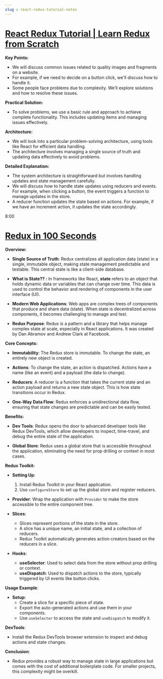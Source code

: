 ```yaml
---
slug : react-redux-tutorial-notes
---
```


# [React Redux Tutorial | Learn Redux from Scratch](https://youtu.be/dOkkHHuFxjM)


**Key Points:**
- We will discuss common issues related to quality images and fragments on a website.
- For example, if we need to decide on a button click, we'll discuss how to handle it.
- Some people face problems due to complexity. We’ll explore solutions and how to resolve these issues.

**Practical Solution:**
- To solve problems, we use a basic rule and approach to achieve complete functionality. This includes updating items and managing issues effectively.

**Architecture:**
- We will look into a particular problem-solving architecture, using tools like React for efficient data handling.
- The architecture involves managing a single source of truth and updating data effectively to avoid problems.

**Detailed Explanation:**
- The system architecture is straightforward but involves handling updates and state management carefully.
- We will discuss how to handle state updates using reducers and events. For example, when clicking a button, the event triggers a function to manage updates in the store.
- A reducer function updates the state based on actions. For example, if we have an increment action, it updates the state accordingly.

8:00
# [Redux in 100 Seconds](https://youtu.be/_shA5Xwe8_4)

**Overview:**
- **Single Source of Truth**: Redux centralizes all application data (state) in a single, immutable object, making state management predictable and testable. This central state is like a client-side database.

- **What is State?? :** In frameworks like React, **state** refers to an object that holds dynamic data or variables that can change over time. This data is used to control the behavior and rendering of components in the user interface (UI).

- **Modern Web Applications**: Web apps are complex trees of components that produce and share data (state). When state is decentralized across components, it becomes challenging to manage and test.

- **Redux Purpose**: Redux is a pattern and a library that helps manage complex state at scale, especially in React applications. It was created by Dan Abramov and Andrew Clark at Facebook.

**Core Concepts:**
- **Immutability**: The Redux store is immutable. To change the state, an entirely new object is created.
  
- **Actions**: To change the state, an action is dispatched. Actions have a name (like an event) and a payload (the data to change).

- **Reducers**: A reducer is a function that takes the current state and an action payload and returns a new state object. This is how state transitions occur in Redux.

- **One-Way Data Flow**: Redux enforces a unidirectional data flow, ensuring that state changes are predictable and can be easily tested.

**Benefits:**
- **Dev Tools**: Redux opens the door to advanced developer tools like Redux DevTools, which allow developers to inspect, time-travel, and debug the entire state of the application.

- **Global Store**: Redux uses a global store that is accessible throughout the application, eliminating the need for prop drilling or context in most cases.

**Redux Toolkit:**
- **Setting Up**: 
  1. Install Redux Toolkit in your React application.
  2. Use `configureStore` to set up the global store and register reducers.

- **Provider**: Wrap the application with `Provider` to make the store accessible to the entire component tree.

- **Slices**:
  - Slices represent portions of the state in the store.
  - A slice has a unique name, an initial state, and a collection of reducers.
  - Redux Toolkit automatically generates action creators based on the reducers in a slice.

- **Hooks**:
  - **useSelector**: Used to select data from the store without prop drilling or context.
  - **useDispatch**: Used to dispatch actions to the store, typically triggered by UI events like button clicks.

**Usage Example**:
- **Setup**:
  - Create a slice for a specific piece of state.
  - Export the auto-generated actions and use them in your components.
  - Use `useSelector` to access the state and `useDispatch` to modify it.

**DevTools**:
- Install the Redux DevTools browser extension to inspect and debug actions and state changes.

**Conclusion**:
- Redux provides a robust way to manage state in large applications but comes with the cost of additional boilerplate code. For smaller projects, this complexity might be overkill.
